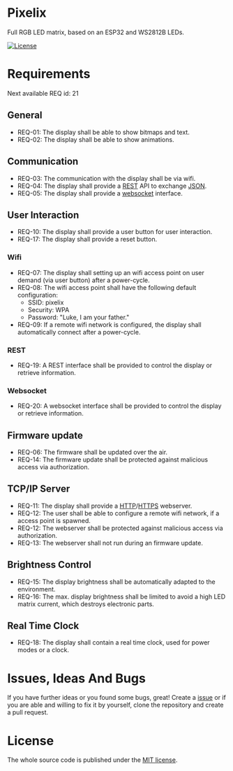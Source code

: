 # Pixelix
Full RGB LED matrix, based on an ESP32 and WS2812B LEDs.

[![License](https://img.shields.io/badge/license-MIT-blue.svg)](http://choosealicense.com/licenses/mit/)

# Requirements
Next available REQ id: 21

## General
* REQ-01: The display shall be able to show bitmaps and text.
* REQ-02: The display shall be able to show animations.

## Communication
* REQ-03: The communication with the display shall be via wifi.
* REQ-04: The display shall provide a [REST](https://en.wikipedia.org/wiki/Representational_state_transfer) API to exchange [JSON](https://en.wikipedia.org/wiki/JSON).
* REQ-05: The display shall provide a [websocket](https://en.wikipedia.org/wiki/WebSocket) interface.

## User Interaction
* REQ-10: The display shall provide a user button for user interaction.
* REQ-17: The display shall provide a reset button.

### Wifi

* REQ-07: The display shall setting up an wifi access point on user demand (via user button) after a power-cycle.
* REQ-08: The wifi access point shall have the following default configuration:
    * SSID: pixelix
    * Security: WPA
    * Password: "Luke, I am your father."
* REQ-09: If a remote wifi network is configured, the display shall automatically connect after a power-cycle.

### REST

* REQ-19: A REST interface shall be provided to control the display or retrieve information.

### Websocket

* REQ-20: A websocket interface shall be provided to control the display or retrieve information.

## Firmware update
* REQ-06: The firmware shall be updated over the air.
* REQ-14: The firmware update shall be protected against malicious access via authorization.

## TCP/IP Server

* REQ-11: The display shall provide a [HTTP](https://en.wikipedia.org/wiki/Hypertext_Transfer_Protocol)/[HTTPS](https://en.wikipedia.org/wiki/Hypertext_Transfer_Protocol_Secure) webserver.
* REQ-12: The user shall be able to configure a remote wifi network, if a access point is spawned.
* REQ-12: The webserver shall be protected against malicious access via authorization.
* REQ-13: The webserver shall not run during an firmware update.

## Brightness Control
* REQ-15: The display brightness shall be automatically adapted to the environment.
* REQ-16: The max. display brightness shall be limited to avoid a high LED matrix current, which destroys electronic parts.

## Real Time Clock
* REQ-18: The display shall contain a real time clock, used for power modes or a clock.

# Issues, Ideas And Bugs
If you have further ideas or you found some bugs, great! Create a [issue](https://github.com/BlueAndi/esp-rgb-led-matrix/issues) or if you are able and willing to fix it by yourself, clone the repository and create a pull request.

# License
The whole source code is published under the [MIT license](http://choosealicense.com/licenses/mit/).

